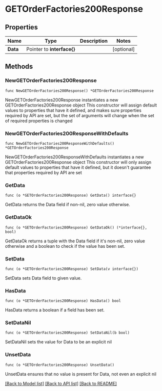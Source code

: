 # GETOrderFactories200Response

## Properties

Name | Type | Description | Notes
------------ | ------------- | ------------- | -------------
**Data** | Pointer to **interface{}** |  | [optional] 

## Methods

### NewGETOrderFactories200Response

`func NewGETOrderFactories200Response() *GETOrderFactories200Response`

NewGETOrderFactories200Response instantiates a new GETOrderFactories200Response object
This constructor will assign default values to properties that have it defined,
and makes sure properties required by API are set, but the set of arguments
will change when the set of required properties is changed

### NewGETOrderFactories200ResponseWithDefaults

`func NewGETOrderFactories200ResponseWithDefaults() *GETOrderFactories200Response`

NewGETOrderFactories200ResponseWithDefaults instantiates a new GETOrderFactories200Response object
This constructor will only assign default values to properties that have it defined,
but it doesn't guarantee that properties required by API are set

### GetData

`func (o *GETOrderFactories200Response) GetData() interface{}`

GetData returns the Data field if non-nil, zero value otherwise.

### GetDataOk

`func (o *GETOrderFactories200Response) GetDataOk() (*interface{}, bool)`

GetDataOk returns a tuple with the Data field if it's non-nil, zero value otherwise
and a boolean to check if the value has been set.

### SetData

`func (o *GETOrderFactories200Response) SetData(v interface{})`

SetData sets Data field to given value.

### HasData

`func (o *GETOrderFactories200Response) HasData() bool`

HasData returns a boolean if a field has been set.

### SetDataNil

`func (o *GETOrderFactories200Response) SetDataNil(b bool)`

 SetDataNil sets the value for Data to be an explicit nil

### UnsetData
`func (o *GETOrderFactories200Response) UnsetData()`

UnsetData ensures that no value is present for Data, not even an explicit nil

[[Back to Model list]](../README.md#documentation-for-models) [[Back to API list]](../README.md#documentation-for-api-endpoints) [[Back to README]](../README.md)


